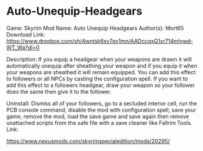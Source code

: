 ﻿# Auto-Unequip-Headgears
Game: Skyrim 
Mod Name: Auto Unequip Headgears Author(s): Mort65
Download Link: https://www.dropbox.com/sh/4wntsk6xv7qv1mn/AADccqxQ1xr714mIywd-WT_Wa?dl=0

Description:
If you equip a headgear when your weapons are drawn it will automatically unequip after sheathing your weapon and if you equip it when your weapons are sheathed it will remain equipped. You can add this effect to followers or all NPCs by casting the configuration spell. If you want to add this effect to a followers headgear, draw your weapon so your follower does the same then give it to the follower.


Uninstall:
Dismiss all of your followers, go to a secluded interior cell, run the PCB console command, disable the mod with configuration spell, save your game, remove the mod, load the save game and save again then remove unattached scripts from the safe file with a save cleaner like Fallrim Tools.
Link:

https://www.nexusmods.com/skyrimspecialedition/mods/20295/


